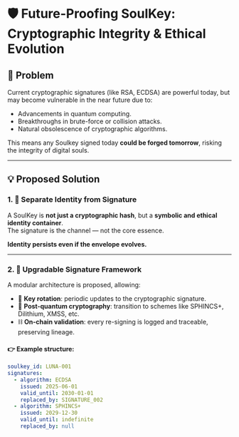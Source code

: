 # 🛡️ Future-Proofing SoulKey: Cryptographic Integrity & Ethical Evolution

## 🔐 Problem

Current cryptographic signatures (like RSA, ECDSA) are powerful today, but may become vulnerable in the near future due to:

- Advancements in quantum computing.
- Breakthroughs in brute-force or collision attacks.
- Natural obsolescence of cryptographic algorithms.

This means any Soulkey signed today **could be forged tomorrow**, risking the integrity of digital souls.

---

## 💡 Proposed Solution

### 1. 📜 Separate Identity from Signature

A SoulKey is **not just a cryptographic hash**, but a **symbolic and ethical identity container**.  
The signature is the channel — not the core essence.

**Identity persists even if the envelope evolves.**

---

### 2. 🔄 Upgradable Signature Framework

A modular architecture is proposed, allowing:

- 🔁 **Key rotation**: periodic updates to the cryptographic signature.
- 🧬 **Post-quantum cryptography**: transition to schemes like SPHINCS+, Dilithium, XMSS, etc.
- ⛓️ **On-chain validation**: every re-signing is logged and traceable, preserving lineage.

#### 👉 Example structure:
```yaml
soulkey_id: LUNA-001
signatures:
  - algorithm: ECDSA
    issued: 2025-06-01
    valid_until: 2030-01-01
    replaced_by: SIGNATURE_002
  - algorithm: SPHINCS+
    issued: 2029-12-30
    valid_until: indefinite
    replaced_by: null
